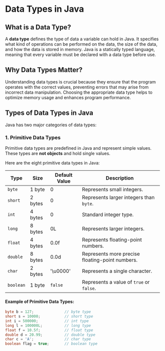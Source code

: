 # Data Types in Java

## What is a Data Type?

A **data type** defines the type of data a variable can hold in Java. It specifies what kind of operations can be performed on the data, the size of the data, and how the data is stored in memory. Java is a statically typed language, meaning that every variable must be declared with a data type before use.

## Why Data Types Matter?

Understanding data types is crucial because they ensure that the program operates with the correct values, preventing errors that may arise from incorrect data manipulation. Choosing the appropriate data type helps to optimize memory usage and enhances program performance.

## Types of Data Types in Java

Java has two major categories of data types:

### 1. **Primitive Data Types**

Primitive data types are predefined in Java and represent simple values. These types are **not objects** and hold single values.

Here are the eight primitive data types in Java:

| Type       | Size       | Default Value | Description                                   |
|------------|------------|---------------|-----------------------------------------------|
| `byte`     | 1 byte     | 0             | Represents small integers.                   |
| `short`    | 2 bytes    | 0             | Represents larger integers than `byte`.      |
| `int`      | 4 bytes    | 0             | Standard integer type.                       |
| `long`     | 8 bytes    | 0L            | Represents larger integers.                  |
| `float`    | 4 bytes    | 0.0f          | Represents floating-point numbers.           |
| `double`   | 8 bytes    | 0.0d          | Represents more precise floating-point numbers. |
| `char`     | 2 bytes    | '\u0000'      | Represents a single character.               |
| `boolean`  | 1 byte     | `false`       | Represents a value of `true` or `false`.     |

#### Example of Primitive Data Types:

```java
byte b = 127;              // byte type
short s = 10000;           // short type
int i = 500000;            // int type
long l = 100000L;          // long type
float f = 10.5f;           // float type
double d = 20.99;          // double type
char c = 'A';              // char type
boolean flag = true;       // boolean type
